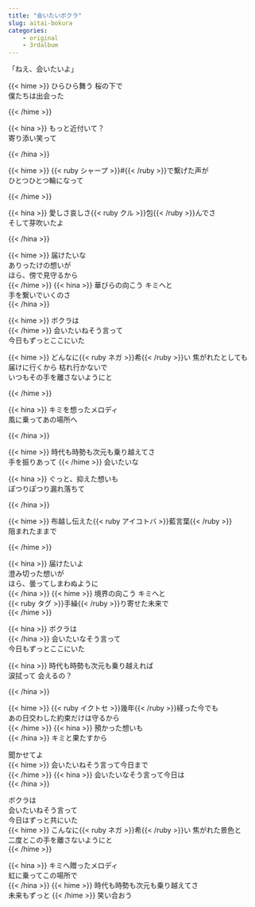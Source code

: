 ```yaml
---
title: "会いたいボクラ"
slug: aitai-bokura
categories:
    - original
    - 3rdalbum
---
```


「ねえ、会いたいよ」  

{{< hime >}}
ひらひら舞う 桜の下で  
僕たちは出会った  

{{< /hime >}}

{{< hina >}}
もっと近付いて？  
寄り添い笑って  

{{< /hina >}}

{{< hime >}}
{{< ruby シャープ >}}#{{< /ruby >}}で繋げた声が  
ひとつひとつ輪になって  

{{< /hime >}}

{{< hina >}}
愛しさ哀しさ{{< ruby クル >}}包{{< /ruby >}}んでさ  
そして芽吹いたよ  

{{< /hina >}}

{{< hime >}}
届けたいな  
ありったけの想いが  
ほら、傍で見守るから  
{{< /hime >}}
{{< hina >}}
華びらの向こう キミへと  
手を繋いでいくのさ  
{{< /hina >}}

{{< hime >}}
ボクラは  
{{< /hime >}}
会いたいねそう言って  
今日もずっとここにいた  

{{< hime >}}
どんなに{{< ruby ネガ >}}希{{< /ruby >}}い 焦がれたとしても  
届けに行くから 枯れ行かないで  
いつもその手を離さないようにと  

{{< /hime >}}

{{< hina >}}
キミを想ったメロディ  
風に乗ってあの場所へ  

{{< /hina >}}

{{< hime >}}
時代も時勢も次元も乗り越えてさ  
手を振りあって 
{{< /hime >}}
会いたいな  

{{< hina >}}
ぐっと、抑えた想いも  
ぽつりぽつり漏れ落ちて  

{{< /hina >}}

{{< hime >}}
布越し伝えた{{< ruby アイコトバ >}}藍言葉{{< /ruby >}}  
阻まれたままで  

{{< /hime >}}

{{< hina >}}
届けたいよ  
澄み切った想いが  
ほら、曇ってしまわぬように  
{{< /hina >}}
{{< hime >}}
境界の向こう キミへと  
{{< ruby タグ >}}手繰{{< /ruby >}}り寄せた未来で  
{{< /hime >}}

{{< hina >}}
ボクラは  
{{< /hina >}}
会いたいなそう言って  
今日もずっとここにいた  

{{< hina >}}
時代も時勢も次元も乗り越えれば  
涙拭って 会えるの？  

{{< /hina >}}

{{< hime >}}
{{< ruby イクトセ >}}幾年{{< /ruby >}}経った今でも  
あの日交わした約束だけは守るから  
{{< /hime >}}
{{< hina >}}
預かった想いも  
{{< /hina >}}
キミと果たすから  

聞かせてよ  
{{< hime >}}
会いたいねそう言って今日まで  
{{< /hime >}}
{{< hina >}}
会いたいなそう言って今日は  
{{< /hina >}}

ボクラは  
会いたいねそう言って  
今日はずっと共にいた  
{{< hime >}}
こんなに{{< ruby ネガ >}}希{{< /ruby >}}い 焦がれた景色と  
二度とこの手を離さないようにと  
{{< /hime >}}

{{< hina >}}
キミへ贈ったメロディ  
虹に乗ってこの場所で  
{{< /hina >}}
{{< hime >}}
時代も時勢も次元も乗り越えてさ  
未来もずっと 
{{< /hime >}}
笑い合おう  